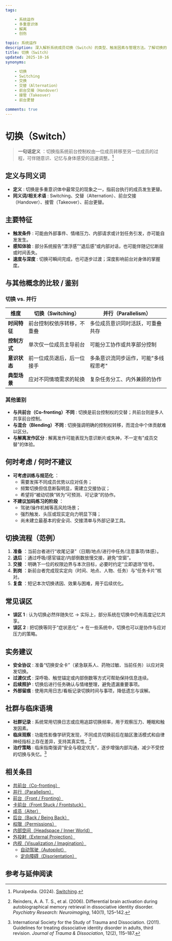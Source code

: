 ```yaml
---
tags:

    - 系统运作
    - 多重意识体
    - 解离
    - 创伤

topic: 系统运作
description: 深入解析系统成员切换（Switch）的类型、触发因素与管理方法。了解切换的生理心理机制、如何识别切换及应对策略
title: 切换（Switch）
updated: 2025-10-16
synonyms:

    - 切换
    - Switching
    - 交换
    - 交替（Alternation）
    - 前台交接（Handover）
    - 接管（Takeover）
    - 前台更替

comments: true
---
```


# 切换（Switch）

> **一句话定义** ：切换指系统前台控制权由一位成员转移至另一位成员的过程，可伴随意识、记忆与身体感受的迅速调整。[^pluralpedia-switch]

## 定义与同义词

- **定义** : 切换是多重意识体中最常见的现象之一，指前台执行的成员发生更替。
- **同义词/相关术语** : Switching、交替（Alternation）、前台交接（Handover）、接管（Takeover）、前台更替。

## 主要特征

- **触发条件** : 可能由外部事件、情绪压力、内部请求或计划任务引发，亦可能自发发生。
- **感知体验** : 部分系统报告“漂浮感”“退后感”或内部对话，也可能伴随记忆断层或时间丢失。
- **速度与深度** : 切换可瞬间完成，也可逐步过渡；深度影响前台对身体的掌握度。

## 与其他概念的比较 / 鉴别

### 切换 vs. 并行

| 维度 | 切换（Switching） | 并行（Parallelism） |
| --- | --- | --- |
| **时间特征** | 前台控制权依序转移，不重叠 | 多位成员意识同时活跃，可重叠共存 |
| **控制方式** | 单次仅一位成员主导前台 | 可能分工协作或共享部分控制 |
| **意识状态** | 前一位成员退后，后一位接手 | 多条意识流同步运作，可能"多线程思考" |
| **典型场景** | 应对不同情境需求的轮换 | 复杂任务分工、内外兼顾的协作 |

### 其他鉴别

- **与共前台（Co-fronting）不同** : 切换是前台控制权的交替；共前台则是多人共享前台控制。
- **与混合（Blending）不同** : 切换强调明确的控制权转移，而混合中个体贡献难以区分。
- **与解离发作区分** : 解离发作可能表现为意识断片或失神，不一定有"成员交替"的体验。

## 何时考虑 / 何时不建议

- **可考虑训练与规范化** ：
    - 需要发挥不同成员优势以应对任务；
    - 频繁切换但信息断裂明显，需建立交接协议；
    - 希望将“被动切换”转为“可预测、可记录”的协作。
- **不建议加码练习的阶段** ：
    - 驾驶/操作机械等高风险场景；
    - 强烈触发、头压或现实定向力明显下降；
    - 尚未建立最基本的安全词、交接清单与外部记录工具。

## 切换流程（范例）

1. **准备** ：当前台者进行“收尾记录”（日期/地点/进行中任务/注意事项/体感）。
2. **退后** ：通过呼吸/感官锚定/内部倒数放慢交接，避免“空窗”。
3. **交接** ：明确下一位的权限边界与本次目标，必要时约定“立即退场”信号。
4. **到岗** ：新前台者完成现实定向（时间、地点、人物、任务）与“任务卡片”核对。
5. **复盘** ：短记本次切换诱因、效果与困难，用于后续优化。

## 常见误区

- **误区 1** : 认为切换必然伴随失忆 → 实际上，部分系统在切换中仍有高度记忆共享。
- **误区 2** : 把切换等同于“症状恶化” → 在一些系统中，切换也可以是协作与应对压力的策略。

## 实务建议

- **安全协议** : 准备“切换安全卡”（紧急联系人、药物过敏、当前任务）以应对突发切换。
- **过渡仪式** : 深呼吸、触觉锚定或内部倒数等方式可帮助保持信息连续。
- **后续照护** : 切换后进行任务确认与情绪整理，避免遗漏重要事项。
- **外部留痕** : 使用共用日志/看板记录切换时间与事项，降低遗忘与误解。

## 社群与临床语境

- **社群记录** : 系统常用切换日志或应用追踪切换频率，用于观察压力、睡眠和触发因素。
- **临床观察** : 功能性影像学研究发现，不同成员切换前后在脑区激活模式和自律神经指标上存在差异，支持其真实性。[^reinders2006]
- **治疗策略** : 临床指南强调“安全与稳定优先”，逐步增强内部沟通，减少不受控的切换与失忆。[^isstd2011]

## 相关条目

- [共前台（Co-fronting）](Co-Fronting.md)
- [并行（Parallelism）](Parallelism.md)
- [前台（Front / Fronting）](Front-Fronting.md)
- [卡前台（Front Stuck / Frontstuck）](Frontstuck.md)
- [成员（Alter）](Alter.md)
- [后台（Back / Being Back）](Back-Being-Back.md)
- [权限（Permissions）](Permissions.md)
- [内部空间（Headspace / Inner World）](Headspace-Inner-World.md)
- [外投射（External Projection）](External-Projection.md)
- [内视（Visualization / Imagination）](Visualization-Imagination.md)
    - [自动驾驶（Autopilot）](Autopilot.md)
    - [定向障碍（Disorientation）](Disorientation.md)

## 参考与延伸阅读

[^pluralpedia-switch]: Pluralpedia. (2024). [Switching](https://pluralpedia.org/w/Switching).

[^reinders2006]: Reinders, A. A. T. S., et al. (2006). Differential brain activation during autobiographical memory retrieval in dissociative identity disorder. _Psychiatry Research: Neuroimaging_, 140(1), 125–142.

[^isstd2011]: International Society for the Study of Trauma and Dissociation. (2011). Guidelines for treating dissociative identity disorder in adults, third revision. _Journal of Trauma & Dissociation_, 12(2), 115–187.
